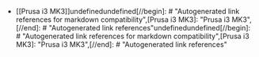 - [[Prusa i3 MK3]]undefinedundefined[//begin]: # "Autogenerated link references for markdown compatibility",[Prusa i3 MK3]: <Prusa i3 MK3> "Prusa i3 MK3",[//end]: # "Autogenerated link references"undefinedundefined[//begin]: # "Autogenerated link references for markdown compatibility",[Prusa i3 MK3]: <Prusa i3 MK3> "Prusa i3 MK3",[//end]: # "Autogenerated link references"